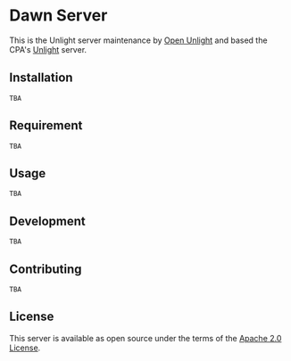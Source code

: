 Dawn Server
===

This is the Unlight server maintenance by [Open Unlight](https://unlight.app) and based the CPA's [Unlight](https://github.com/unlightcpa/Unlight/) server.

## Installation

    TBA

## Requirement

    TBA

## Usage

    TBA

## Development

    TBA

## Contributing

    TBA

## License

This server is available as open source under the terms of the [Apache 2.0 License](https://opensource.org/licenses/Apache2.0).
